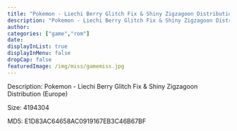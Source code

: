 ```yaml
---
title: "Pokemon - Liechi Berry Glitch Fix & Shiny Zigzagoon Distribution (Europe)"
description: "Pokemon - Liechi Berry Glitch Fix & Shiny Zigzagoon Distribution (Europe)"
author: 
categories: ["game","rom"]
date: 
displayInList: true
displayInMenu: false
dropCap: false
featuredImage: /img/miss/gamemiss.jpg
---
```


Description: Pokemon - Liechi Berry Glitch Fix & Shiny Zigzagoon Distribution (Europe)

Size: 4194304

MD5: E1D83AC64658AC0919167EB3C46B67BF

